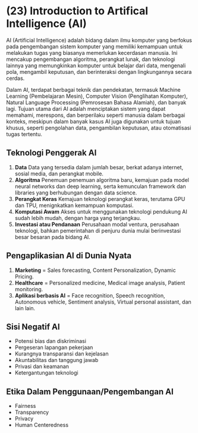 # (23) Introduction  to Artifical Intelligence (AI)

AI (Artificial Intelligence) adalah bidang dalam ilmu komputer yang berfokus pada pengembangan sistem komputer yang memiliki kemampuan untuk melakukan tugas yang biasanya memerlukan kecerdasan manusia. Ini mencakup pengembangan algoritma, perangkat lunak, dan teknologi lainnya yang memungkinkan komputer untuk belajar dari data, mengenali pola, mengambil keputusan, dan berinteraksi dengan lingkungannya secara cerdas.

Dalam AI, terdapat berbagai teknik dan pendekatan, termasuk Machine Learning (Pembelajaran Mesin), Computer Vision (Penglihatan Komputer), Natural Language Processing (Pemrosesan Bahasa Alamiah), dan banyak lagi. Tujuan utama dari AI adalah menciptakan sistem yang dapat memahami, merespons, dan berperilaku seperti manusia dalam berbagai konteks, meskipun dalam banyak kasus AI juga digunakan untuk tujuan khusus, seperti pengolahan data, pengambilan keputusan, atau otomatisasi tugas tertentu.

## Teknologi Penggerak AI
1. **Data**
Data yang tersedia dalam jumlah besar, berkat adanya internet, sosial media, dan perangkat mobile.
2. **Algoritma**
Penemuan penemuan algoritma baru, kemajuan pada model neural networks dan deep learning, serta kemunculan framework dan libraries yang berhubungan dengan data science.
3. **Perangkat Keras**
Kemajuan teknologi perangkat keras, terutama GPU dan TPU, menignkatkan kemampuan komputasi.
4. **Komputasi Awam**
Akses untuk menggunakan teknologi pendukung AI sudah lebih mudah, dengan harga yang terjangkau.
5. **Investasi atau Pendanaan**
Perusahaan modal ventura, perusahaan teknologi, bahkan pemerintahan di penjuru dunia mulai berinvestasi besar besaran pada bidang AI.

## Pengaplikasian AI di Dunia Nyata
1. **Marketing** = Sales forecasting, Content Personalization, Dynamic Pricing.
2. **Healthcare** = Personalized medicine, Medical image analysis, Patient monitoring.
3. **Aplikasi berbasis AI** = Face recognition, Speech recognition, Autonomous vehicle, Sentiment analysis, Virtual personal assistant, dan lain lain.

## Sisi Negatif AI
- Potensi bias dan diskriminasi
- Pergeseran lapangan pekerjaan
- Kurangnya transparansi dan kejelasan
- Akuntabilitas dan tanggung jawab
- Privasi dan keamanan
- Ketergantungan teknologi

## Etika Dalam Penggunaan/Pengembangan AI
- Fairness
- Transparency
- Privacy
- Human Centeredness